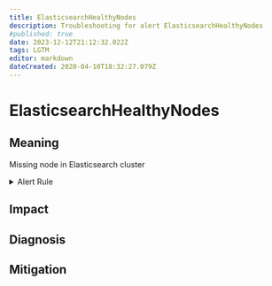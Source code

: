 ```yaml
---
title: ElasticsearchHealthyNodes
description: Troubleshooting for alert ElasticsearchHealthyNodes
#published: true
date: 2023-12-12T21:12:32.022Z
tags: LGTM
editor: markdown
dateCreated: 2020-04-10T18:32:27.079Z
---
```


# ElasticsearchHealthyNodes

## Meaning
[//]: # "Short paragraph that explains what the alert means"
Missing node in Elasticsearch cluster

<details>
  <summary>Alert Rule</summary>

  ```yaml
alert: ElasticsearchHealthyNodes
expr: elasticsearch_cluster_health_number_of_nodes < 3
for: 0m
labels:
    severity: critical
annotations:
    summary: Elasticsearch Healthy Nodes (instance {{ $labels.instance }})
    description: |-
        Missing node in Elasticsearch cluster
          VALUE = {{ $value }}
          LABELS = {{ $labels }}
    runbook: https://github.com/srerun/prometheus-alerts/content/runbooks/ElasticsearchHealthyNodes

  ```
</details>


## Impact
[//]: # "What could / will happen if the alert is not addressed"



## Diagnosis
[//]: # "Steps to take to identify the cause of the problem"



## Mitigation
[//]: # "The steps necessary to resolve the alert"
